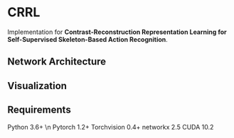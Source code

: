 # CRRL
Implementation for **Contrast-Reconstruction Representation Learning for Self-Supervised Skeleton-Based Action Recognition**.

## Network Architecture


## Visualization


## Requirements
Python 3.6+ \n
Pytorch 1.2+
Torchvision 0.4+
networkx 2.5
CUDA 10.2
